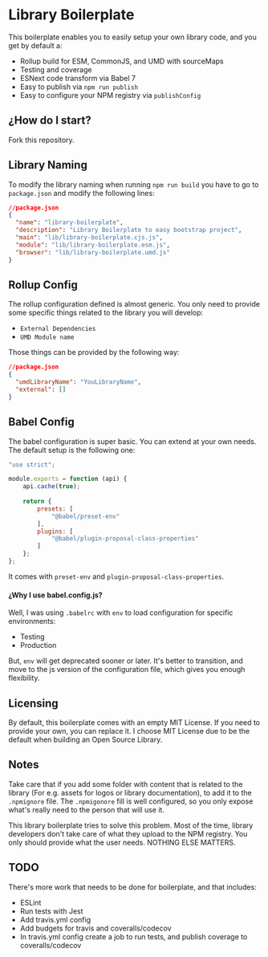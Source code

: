 # Library Boilerplate

This boilerplate enables you to easily setup your own library code, and you get by default a:

- Rollup build for ESM, CommonJS, and UMD with sourceMaps
- Testing and coverage
- ESNext code transform via Babel 7
- Easy to publish via `npm run publish`
- Easy to configure your NPM registry via `publishConfig`

## ¿How do I start?

Fork this repository.

## Library Naming

To modify the library naming when running `npm run build` you have to go to `package.json` and modify the following lines:

```json
//package.json
{
  "name": "library-boilerplate",
  "description": "Library Boilerplate to easy bootstrap project",
  "main": "lib/library-boilerplate.cjs.js",
  "module": "lib/library-boilerplate.esm.js",
  "browser": "lib/library-boilerplate.umd.js"
}
```

## Rollup Config

The rollup configuration defined is almost generic. You only need to provide some specific things related to the library you will develop:

- `External Dependencies`
- `UMD Module name`

Those things can be provided by the following way:

```json
//package.json
{
  "umdLibraryName": "YouLibraryName",
  "external": []
}
```

## Babel Config

The babel configuration is super basic. You can extend at your own needs. The default setup is the following one:

```javascript
"use strict";

module.exports = function (api) {
    api.cache(true);
    
    return {
        presets: [
            "@babel/preset-env"
        ],
        plugins: [
            "@babel/plugin-proposal-class-properties"
        ]
    };
};
```

It comes with `preset-env` and `plugin-proposal-class-properties`. 

#### ¿Why I use babel.config.js?

Well, I was using `.babelrc` with `env` to load configuration for specific environments:

- Testing
- Production

But, `env` will get deprecated sooner or later. It's better to transition, and move to the js version of the configuration file, which gives you enough flexibility.

## Licensing

By default, this boilerplate comes with an empty MIT License. If you need to provide your own, you can replace it. I choose MIT License due to be the default when building an Open Source Library.

## Notes

Take care that if you add some folder with content that is related to the library (For e.g. assets for logos or library documentation), to add it to the `.npmignore` file. 
The `.npmigonore` fill is well configured, so you only expose what's really need to the person that will use it. 

This library boilerplate tries to solve this problem. Most of the time, library developers don't take care of what they upload to the NPM registry. You only should provide what the user needs. NOTHING ELSE MATTERS.

## TODO 

There's more work that needs to be done for boilerplate, and that includes:

- ESLint
- Run tests with Jest
- Add travis.yml config
- Add budgets for travis and coveralls/codecov
- In travis.yml config create a job to run tests, and publish coverage to coveralls/codecov
